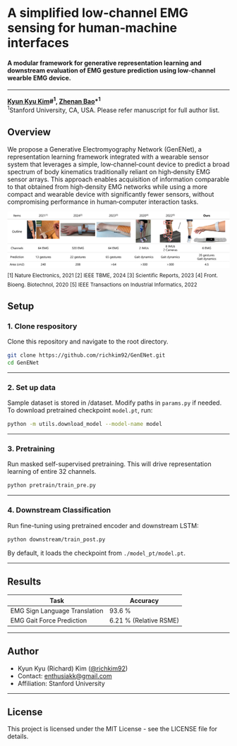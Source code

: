 # A simplified low‑channel EMG sensing for human‑machine interfaces
#### A modular framework for generative representation learning and downstream evaluation of EMG gesture prediction using low-channel wearble EMG device.
---

**[Kyun Kyu Kim](https://kyunkyukim.com)\#<sup>1</sup>, [Zhenan Bao](https://baogroup.stanford.edu)\*<sup>1</sup>**  
<sup>1</sup>Stanford University, CA, USA. Please refer manuscript for full author list. 

<!--  [![arXiv](https://img.shields.io/badge/arXiv%20paper-2504.11295-b31b1b.svg)](https://arxiv.org/abs/2504.11295)&nbsp;   -->

## Overview
We propose a Generative Electromyography Network (GenENet), a representation learning framework integrated with a wearable sensor system that leverages a simple, low‑channel‑count device to predict a broad spectrum of body kinematics traditionally reliant on high‑density EMG sensor arrays. This approach enables acquisition of information comparable to that obtained from high‑density EMG networks while using a more compact and wearable device with significantly fewer sensors, without compromising performance in human‑computer interaction tasks.

![Teaser image](./assets/cover_picture.png)
<sub>
[1] Nature Electronics, 2021  [2] IEEE TBME, 2024  [3] Scientific Reports, 2023  [4] Front. Bioeng. Biotechnol, 2020  [5] IEEE Transactions on Industrial Informatics, 2022 </sub>



##  Setup


### 1. Clone respository  

Clone this repository and navigate to the root directory.
```bash
git clone https://github.com/richkim92/GenENet.git
cd GenENet
```
---

### 2. Set up data

Sample dataset is stored in /dataset. Modify paths in `params.py` if needed.  
To download pretrained checkpoint `model.pt`, run:

```bash
python -m utils.download_model --model-name model
```
---

### 3. Pretraining

Run masked self-supervised pretraining. This will drive representation learning of entire 32 channels. 

```bash
python pretrain/train_pre.py
```
---

### 4. Downstream Classification

Run fine-tuning using pretrained encoder and downstream LSTM:

```bash
python downstream/train_post.py
```

By default, it loads the checkpoint from `./model_pt/model.pt`.

---

## Results

| Task                  | Accuracy |
|-----------------------|----------|
| EMG Sign Language Translation   | 93.6 %    |
| EMG Gait Force Prediction | 6.21 % (Relative RSME)    |

---

## Author

- Kyun Kyu (Richard) Kim ([@richkim92](https://github.com/richkim92))
- Contact: enthusiakk@gmail.com
- Affiliation: Stanford University

---

## License

This project is licensed under the MIT License - see the LICENSE file for details.
